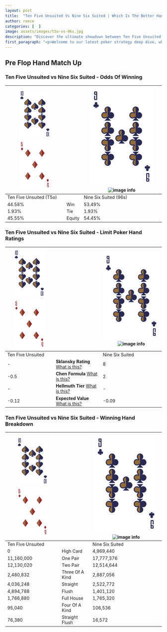 ```yaml
---
layout: post
title:  "Ten Five Unsuited Vs Nine Six Suited | Which Is The Better Hand In Poker? A Complete Guide"
author: reece
categories: [  ]
image: assets/images/t5o-vs-96s.jpg
description: "Discover the ultimate showdown between Ten Five Unsuited and Nine Six Suited in poker! Uncover the odds, strategies, and scenarios where one hand triumphs over the other. Get ready to up your poker game with this thrilling analysis."
first_paragraph: "<p>Welcome to our latest poker strategy deep dive, where we're pitting two distinct hands against each other in a high-stakes showdown: Ten Five Unsuited vs Nine Six Suited.</p><p>In the dynamic world of poker, every decision counts, and knowing which hand holds the upper hand is key to your success at the table.</p><p>In this article, we'll dissect these two hands, explore the scenarios where one dominates the other, and equip you with the knowledge to make strategic choices that can tip the odds in your favor.</p><p>Get ready to unravel the intriguing dynamics of these poker hands and elevate your game to new heights.</p>"
---
```




[comment]: # (sp0)

## Pre Flop Hand Match Up

<div class="table hand-ratings" markdown="1"> 



### Ten Five Unsuited vs Nine Six Suited - Odds Of Winning


    
| ![image info](assets/images/hand1/T.png) ![image info](assets/images/hand1/5o.png) |  | ![image info](assets/images/hand2/9.png) ![image info](assets/images/hand2/6s.png) |
| -------- | -------- | -------- |
| Ten Five Unsuited (T5o) |  | Nine Six Suited (96s) |
| 44.58% | Win | 53.49% |
| 1.93% | Tie | 1.93% |
| 45.55% | Equity | 54.45% |




[comment]: # (sp1)



### Ten Five Unsuited vs Nine Six Suited - Limit Poker Hand Ratings


    
| ![image info](assets/images/hand1/T.png) ![image info](assets/images/hand1/5o.png) |  | ![image info](assets/images/hand2/9.png) ![image info](assets/images/hand2/6s.png) |
| -------- | -------- | -------- |
| Ten Five Unsuited |  | Nine Six Suited |
| - | **Sklansky Rating** [What is this?](/sklansky-rating-explained) | 8 |
| -0.5 | **Chen Formula** [What is this?](/chen-formula-explained) | 2 |
| - | **Hellmuth Tier** [What is this?](/Hellmuth-tier-explained) | - |
| -0.12 | **Expected Value** [What is this?](/expected-value-explained) | -0.09 |




[comment]: # (sp2)



### Ten Five Unsuited vs Nine Six Suited - Winning Hand Breakdown


    
| ![image info](assets/images/hand1/T.png) ![image info](assets/images/hand1/5o.png) |  | ![image info](assets/images/hand2/9.png) ![image info](assets/images/hand2/6s.png) |
| -------- | -------- | -------- |
| Ten Five Unsuited |  | Nine Six Suited |
| 0 | High Card | 4,969,440 |
| 11,160,000 | One Pair | 17,777,376 |
| 12,130,020 | Two Pair | 12,514,644 |
| 2,480,832 | Three Of A Kind | 2,887,056 |
| 4,036,248 | Straight | 2,522,772 |
| 4,894,788 | Flush | 1,401,120 |
| 1,766,880 | Full House | 1,765,320 |
| 95,040 | Four Of A Kind | 106,536 |
| 76,380 | Straight Flush | 16,572 |




[comment]: # (sp3)



</div>

[comment]: # (sp4)



[comment]: # (sp5)

